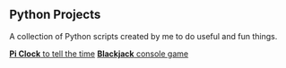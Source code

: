 Python Projects
---

A collection of Python scripts created by me to do useful and fun things.

[**Pi Clock** to tell the time](https://github.com/JoshMarsden/python-projects/tree/master/pi-clock)
[**Blackjack** console game](https://github.com/JoshMarsden/python-projects/blob/master/one-shots/engineer-man/interactive-streams/blackjack.py)
